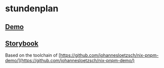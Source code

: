 # stundenplan

## [Demo](https://johannesloetzsch.github.io/stundenplan/)

## [Storybook](https://johannesloetzsch.github.io/stundenplan/storybook/)

Based on the toolchain of [https://github.com/johannesloetzsch/nix-pnpm-demo/](https://github.com/johannesloetzsch/nix-pnpm-demo/)
